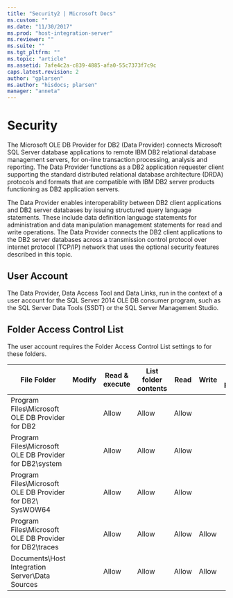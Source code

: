 ```yaml
---
title: "Security2 | Microsoft Docs"
ms.custom: ""
ms.date: "11/30/2017"
ms.prod: "host-integration-server"
ms.reviewer: ""
ms.suite: ""
ms.tgt_pltfrm: ""
ms.topic: "article"
ms.assetid: 7afe4c2a-c839-4885-afa0-55c7373f7c9c
caps.latest.revision: 2
author: "gplarsen"
ms.author: "hisdocs; plarsen"
manager: "anneta"
---
```

# Security
The Microsoft OLE DB Provider for DB2 (Data Provider) connects Microsoft SQL Server database applications to remote IBM DB2 relational database management servers, for on-line transaction processing, analysis and reporting. The Data Provider functions as a DB2 application requester client supporting the standard distributed relational database architecture (DRDA) protocols and formats that are compatible with IBM DB2 server products functioning as DB2 application servers.  

 The Data Provider enables interoperability between DB2 client applications and DB2 server databases by issuing structured query language statements. These include data definition language statements for administration and data manipulation management statements for read and write operations. The Data Provider connects the DB2 client applications to the DB2 server databases across a transmission control protocol over internet protocol (TCP/IP) network that uses the optional security features described in this topic.  

## User Account  
 The Data Provider, Data Access Tool and Data Links, run in the context of a user account for the SQL Server 2014 OLE DB consumer program, such as the SQL Server Data Tools (SSDT) or the SQL Server Management Studio.  

## Folder Access Control List  
 The user account requires the Folder Access Control List settings to for these folders.  


|                        File Folder                        | Modify | Read & execute | List folder contents | Read  | Write | Special permissions |
|-----------------------------------------------------------|--------|----------------|----------------------|-------|-------|---------------------|
|      Program Files\Microsoft OLE DB Provider for DB2      |        |     Allow      |        Allow         | Allow |       |                     |
|  Program Files\Microsoft OLE DB Provider for DB2\system   |        |     Allow      |        Allow         | Allow |       |                     |
| Program Files\Microsoft OLE DB Provider for DB2\ SysWOW64 |        |     Allow      |        Allow         | Allow |       |                     |
|  Program Files\Microsoft OLE DB Provider for DB2\traces   |        |     Allow      |        Allow         | Allow | Allow |                     |
|      Documents\Host Integration Server\Data Sources       |        |     Allow      |        Allow         | Allow | Allow |                     |


